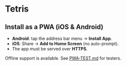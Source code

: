 # Tetris

## Install as a PWA (iOS & Android)

- **Android**: tap the address bar menu → **Install App**.
- **iOS**: Share → **Add to Home Screen** (no auto-prompt).
- The app must be served over **HTTPS**.

Offline support is available. See [PWA-TEST.md](PWA-TEST.md) for testers.

